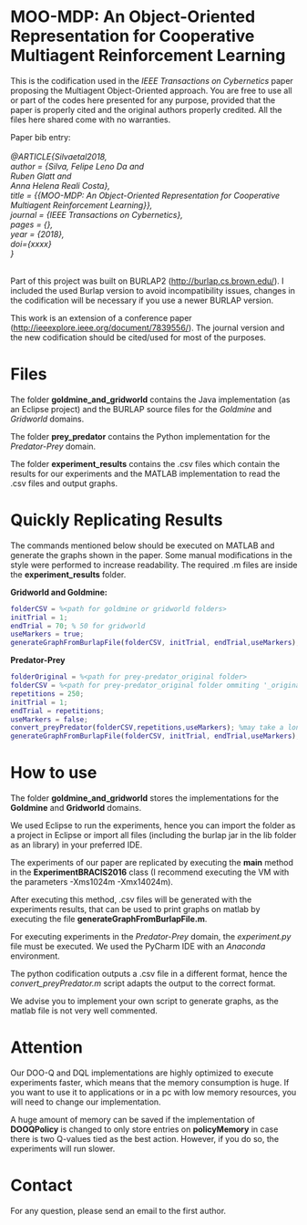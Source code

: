 # MOO-MDP: An Object-Oriented Representation for Cooperative Multiagent Reinforcement Learning
This is the codification used in the <i>IEEE Transactions on Cybernetics</i> paper proposing the Multiagent Object-Oriented approach. You are free to use all or part of the codes here presented for any purpose, provided that the paper is properly cited and the original authors properly credited. All the files here shared come with no warranties.

Paper bib entry: <br><br>
<i>
 @ARTICLE{Silvaetal2018,<br>
  author    = {Silva, Felipe Leno Da and <br>
  			  Ruben Glatt and <br>
               Anna Helena Reali Costa},<br>
  title     = {{MOO-MDP: An Object-Oriented Representation for Cooperative Multiagent Reinforcement Learning}},<br>
  journal   = {IEEE Transactions on Cybernetics}, <br>
  pages     = {},<br>
  year      = {2018},<br>
  doi={xxxx}<br>
 }
  </i>
 <br><br>

Part of this project was built on BURLAP2 (http://burlap.cs.brown.edu/). I included the used Burlap version to avoid incompatibility issues, changes in the codification will be necessary if you use a newer BURLAP version.

This work is an extension of a conference paper (http://ieeexplore.ieee.org/document/7839556/). The journal version and the new codification should be cited/used for most of the purposes.

# Files
The folder <b>goldmine_and_gridworld</b> contains the Java implementation (as an Eclipse project) and the BURLAP source files for the <i>Goldmine</i> and <i>Gridworld</i> domains.

The folder <b>prey_predator</b> contains the Python implementation for the <i>Predator-Prey</i> domain.

The folder <b>experiment_results</b> contains the .csv files which contain the results for our experiments and the MATLAB implementation to read the .csv files and output graphs.

# Quickly Replicating Results

The commands mentioned below should be executed on MATLAB and generate the graphs shown in the paper. Some manual modifications in the style were performed to increase readability. The required .m files are inside the <b>experiment_results</b> folder.

<b>Gridworld and Goldmine:</b>
```matlab
folderCSV = %<path for goldmine or gridworld folders>
initTrial = 1;
endTrial = 70; % 50 for gridworld
useMarkers = true;
generateGraphFromBurlapFile(folderCSV, initTrial, endTrial,useMarkers);
```
<b>Predator-Prey</b>

```matlab
folderOriginal = %<path for prey-predator_original folder>
folderCSV = %<path for prey-predator_original folder ommiting '_original'>
repetitions = 250;
initTrial = 1;
endTrial = repetitions; 
useMarkers = false;
convert_preyPredator(folderCSV,repetitions,useMarkers); %may take a long time to run
generateGraphFromBurlapFile(folderCSV, initTrial, endTrial,useMarkers);
```

# How to use

The folder <b>goldmine_and_gridworld</b> stores the implementations for the <b>Goldmine</b> and <b>Gridworld</b> domains. 

We used Eclipse to run the experiments, hence you can import the folder as a project in Eclipse or import all files (including the burlap jar in the lib folder as an library) in your preferred IDE.

The experiments of our paper are replicated by executing the <b>main</b> method in the <b>ExperimentBRACIS2016</b> class (I recommend executing the VM with the parameters -Xms1024m -Xmx14024m). 

After executing this method, .csv files will be generated with the experiments results, that can be used to print graphs on matlab by executing the file <b>generateGraphFromBurlapFile.m</b>.

For executing experiments in the <i>Predator-Prey</i> domain, the <i>experiment.py</i> file must be executed. We used the PyCharm IDE with an <i>Anaconda</i> environment.

The python codification outputs a .csv file in a different format, hence the <i>convert_preyPredator.m</i> script adapts the output to the correct format.

We advise you to implement your own script to generate graphs, as the matlab file is not very well commented.

# Attention
Our DOO-Q and DQL implementations are highly optimized to execute experiments faster, which means that the memory consumption is huge. If you want to use it to applications or in a pc with low memory resources, you will need to change our implementation.

A huge amount of memory can be saved if the implementation of <b>DOOQPolicy</b> is changed to only store entries on <b>policyMemory</b> in case there is two Q-values tied as the best action. However, if you do so, the experiments will run slower.


# Contact

For any question, please send an email to the first author.


